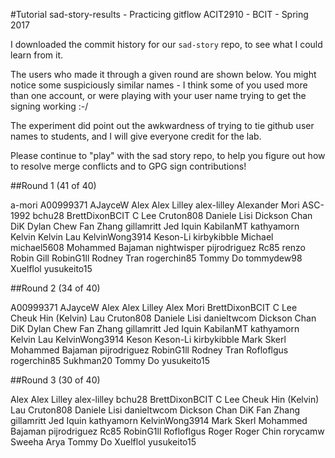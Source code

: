 #Tutorial sad-story-results - Practicing gitflow
ACIT2910 - BCIT - Spring 2017

I downloaded the commit history for our `sad-story` repo, to see what
I could learn from it.

The users who made it through a given round are shown below.
You might notice some suspiciously similar names - I think
some of you used more than one account, or were playing with your user name
trying to get the signing working :-/

The experiment did point out the awkwardness of trying to tie github
user names to students, and I will give everyone credit for the lab.

Please continue to "play" with the sad story repo, to help you figure
out how to resolve merge conflicts and to GPG sign contributions!

##Round 1 (41 of 40)

a-mori
A00999371
AJayceW
Alex
Alex Lilley
alex-lilley
Alexander Mori
ASC-1992
bchu28
BrettDixonBCIT
C Lee
Cruton808
Daniele Lisi
Dickson Chan
DiK
Dylan Chew
Fan Zhang
gillamritt
Jed Iquin
KabilanMT
kathyamorn
Kelvin
Kelvin Lau
KelvinWong3914
Keson-Li
kirbykibble
Michael
michael5608
Mohammed Bajaman
nightwisper
pijrodriguez
Rc85
renzo
Robin Gill
RobinG1ll
Rodney Tran
rogerchin85
Tommy Do
tommydew98
Xuelflol
yusukeito15


##Round 2 (34 of 40)

A00999371
AJayceW
Alex
Alex Lilley
Alex Mori
BrettDixonBCIT
C Lee
Cheuk Hin (Kelvin) Lau
Cruton808
Daniele Lisi
danieltwcom
Dickson Chan
DiK
Dylan Chew
Fan Zhang
gillamritt
Jed Iquin
KabilanMT
kathyamorn
Kelvin Lau
KelvinWong3914
Keson
Keson-Li
kirbykibble
Mark Skerl
Mohammed Bajaman
pijrodriguez
RobinG1ll
Rodney Tran
Rofloflgus
rogerchin85
Sukhman20
Tommy Do
yusukeito15

##Round 3 (30 of 40)

Alex
Alex Lilley
alex-lilley
bchu28
BrettDixonBCIT
C Lee
Cheuk Hin (Kelvin) Lau
Cruton808
Daniele Lisi
danieltwcom
Dickson Chan
DiK
Fan Zhang
gillamritt
Jed Iquin
kathyamorn
KelvinWong3914
Mark Skerl
Mohammed Bajaman
pijrodriguez
Rc85
RobinG1ll
Rofloflgus
Roger
Roger Chin
rorycamw
Sweeha Arya
Tommy Do
Xuelflol
yusukeito15
